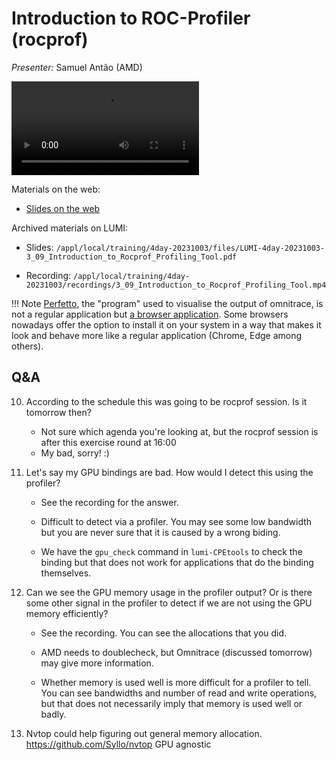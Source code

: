 # Introduction to ROC-Profiler (rocprof)

<!-- Cannot do in full italics as the ã is misplaced which is likely an mkdocs bug. -->
*Presenter:* Samuel Antão (AMD)

<!--
Course materials will be provided during and after the course.
-->

<video src="https://462000265.lumidata.eu/4day-20231003/recordings/3_09_Introduction_to_Rocprof_Profiling_Tool.mp4" controls="controls">
</video>

<!--
Temporary location of materials (for the lifetime of the training project):

-   Slides: `/project/project_465000644/Slides/AMD/session-3-introduction-to-rocprof.pdf`
-->

Materials on the web:

-   [Slides on the web](https://462000265.lumidata.eu/4day-20231003/files/LUMI-4day-20231003-3_09_Introduction_to_Rocprof_Profiling_Tool.pdf)

Archived materials on LUMI:

-   Slides: `/appl/local/training/4day-20231003/files/LUMI-4day-20231003-3_09_Introduction_to_Rocprof_Profiling_Tool.pdf`

-   Recording: `/appl/local/training/4day-20231003/recordings/3_09_Introduction_to_Rocprof_Profiling_Tool.mp4`


!!! Note
    [Perfetto](https://perfetto.dev/), the "program" used to visualise the output of omnitrace, is not a regular application but 
    [a browser application](https://ui.perfetto.dev/). Some browsers nowadays offer the option to install it on your
    system in a way that makes it look and behave more like a regular application (Chrome, Edge among others).


## Q&A

10. According to the schedule this was going to be rocprof session. Is it tomorrow then?

    - Not sure which agenda you're looking at, but the rocprof session is after this exercise round at 16:00
    - My bad, sorry! :)
    

11. Let's say my GPU bindings are bad. How would I detect this using the profiler?

    -   See the recording for the answer.

    -   Difficult to detect via a profiler. You may see some low bandwidth but you are never sure that it is caused by a wrong biding. 

    -   We have the `gpu_check` command in `lumi-CPEtools` to check the binding but that does not work for applications that do the binding themselves. 

12. Can we see the GPU memory usage in the profiler output? Or is there some other signal in the profiler to detect if we are not using the GPU memory efficiently?

    -   See the recording. You can see the allocations that you did. 

    -   AMD needs to doublecheck, but Omnitrace (discussed tomorrow) may give more information.

    -   Whether memory is used well is more difficult for a profiler to tell. You can see bandwidths and number of read and write operations, but that does not necessarily imply that memory is used well or badly.

13. Nvtop could help figuring out general memory allocation. https://github.com/Syllo/nvtop GPU agnostic


